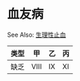 # 血友病

See Also: [生理性止血](生理性止血.md)

| 类型 | 甲   | 乙 | 丙 |
|------|------|----|----|
| 缺乏 | VIII | IX | XI |
